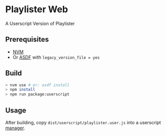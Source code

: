 # Playlister Web

A Userscript Version of Playlister

## Prerequisites

- [NVM](https://github.com/nvm-sh/nvm)
- Or [ASDF](https://asdf-vm.com) with `legacy_version_file = yes`

## Build

```bash
> nvm use # or: asdf install
> npm install
> npm run package:userscript
```

## Usage

After building, copy `dist/userscript/playlister.user.js` into a userscript [manager](https://www.tampermonkey.net/).
